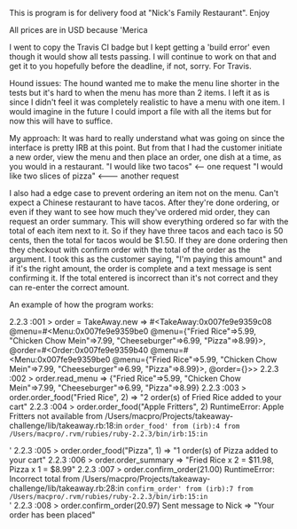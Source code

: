 This is program is for delivery food at "Nick's Family Restaurant". Enjoy

All prices are in USD because 'Merica

I went to copy the Travis CI badge but I kept getting a 'build error' even though it would show all tests passing. I will continue to work on that and get it to you hopefully before the deadline, if not, sorry. For Travis.

Hound issues: The hound wanted me to make the menu line shorter in the tests but it's hard to when the menu has more than 2 items. I left it as is since I didn't feel it was completely realistic to have a menu with one item. I would imagine in the future I could import a file with all the items but for now this will have to suffice.


My approach: It was hard to really understand what was going on since the interface is pretty IRB at this point. But from that I had the customer initiate a new order, view the menu and then place an order, one dish at a time, as you would in a restaurant.
"I would like two tacos" <-- one request
"I would like two slices of pizza" <--- another request

I also had a edge case to prevent ordering an item not on the menu. Can't expect a Chinese restaurant to have tacos. After they're done ordering, or even if they want to see how much they've ordered mid order, they can request an order summary. This will show everything ordered so far with the total of each item next to it. So if they have three tacos and each taco is 50 cents, then the total for tacos would be $1.50. If they are done ordering then they checkout with confirm order with the total of the order as the argument. I took this as the customer saying, "I'm paying this amount" and if it's the right amount, the order is complete and a text message is sent confirming it. If the total entered is incorrect than it's not correct and they can re-enter the correct amount.


An example of how the program works:

2.2.3 :001 > order = TakeAway.new
 => #<TakeAway:0x007fe9e9359c08 @menu=#<Menu:0x007fe9e9359be0 @menu={"Fried Rice"=>5.99, "Chicken Chow Mein"=>7.99, "Cheeseburger"=>6.99, "Pizza"=>8.99}>, @order=#<Order:0x007fe9e9359b40 @menu=#<Menu:0x007fe9e9359be0 @menu={"Fried Rice"=>5.99, "Chicken Chow Mein"=>7.99, "Cheeseburger"=>6.99, "Pizza"=>8.99}>, @order={}>>
2.2.3 :002 > order.read_menu
 => {"Fried Rice"=>5.99, "Chicken Chow Mein"=>7.99, "Cheeseburger"=>6.99, "Pizza"=>8.99}
2.2.3 :003 > order.order_food("Fried Rice", 2)
 => "2 order(s) of Fried Rice added to your cart"
2.2.3 :004 > order.order_food("Apple Fritters", 2)
RuntimeError: Apple Fritters not available
	from /Users/macpro/Projects/takeaway-challenge/lib/takeaway.rb:18:in `order_food'
	from (irb):4
	from /Users/macpro/.rvm/rubies/ruby-2.2.3/bin/irb:15:in `<main>'
2.2.3 :005 > order.order_food("Pizza", 1)
 => "1 order(s) of Pizza added to your cart"
2.2.3 :006 > order.order_summary
 => "Fried Rice x 2 = $11.98, Pizza x 1 = $8.99"
2.2.3 :007 > order.confirm_order(21.00)
RuntimeError: Incorrect total
	from /Users/macpro/Projects/takeaway-challenge/lib/takeaway.rb:28:in `confirm_order'
	from (irb):7
	from /Users/macpro/.rvm/rubies/ruby-2.2.3/bin/irb:15:in `<main>'
2.2.3 :008 > order.confirm_order(20.97)
Sent message to Nick
 => "Your order has been placed"
